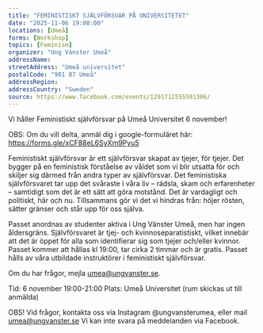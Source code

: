 ```yaml
---
title: "FEMINISTISKT SJÄLVFÖRSVAR PÅ UNIVERSITETET"
date: "2025-11-06 19:00:00"
locations: [Umeå]
forms: [Workshop]
topics: [Feminism]
organizer: "Ung Vänster Umeå"
addressName: 
streetAddress: "Umeå universitet"
postalCode: "901 87 Umeå"
addressRegion:
addressCountry: "Sweden"
source: https://www.facebook.com/events/1291712555591306/
---
```

Vi håller Feministiskt självförsvar på Umeå Universitet 6 november! 

OBS: Om du vill delta, anmäl dig i google-formuläret här: https://forms.gle/xCF88eL6SyXm9Pyu5

Feministiskt självförsvar är ett självförsvar skapat av tjejer, för tjejer. Det bygger på en feministisk förståelse av våldet som vi blir utsatta för och skiljer sig därmed från andra typer av självförsvar. Det feministiska självförsvaret tar upp det svåraste i våra liv – rädsla, skam och erfarenheter – samtidigt som det är ett sätt att göra motstånd. Det är vardagligt och politiskt, här och nu. Tillsammans gör vi det vi hindras från: höjer rösten, sätter gränser och står upp för oss själva. 

Passet anordnas av studenter aktiva i Ung Vänster Umeå, men har ingen åldersgräns. Självförsvaret är tjej- och kvinnoseparatistiskt, vilket innebär att det är öppet för alla som identifierar sig som tjejer och/eller kvinnor. Passet kommer att hållas kl 19:00, tar cirka 2 timmar och är gratis. Passet hålls av våra utbildade instruktörer i feministiskt självförsvar. 

Om du har frågor, mejla umea@ungvanster.se. 

Tid: 6 november 19:00-21:00
Plats: Umeå Universitet (rum skickas ut till anmälda)

OBS! 
Vid frågor, kontakta oss via Instagram @ungvansterumea, eller mail umea@ungvanster.se
Vi kan inte svara på meddelanden via Facebook. 
